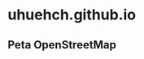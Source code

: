 # uhuehch.github.io
<!DOCTYPE html>
<html>
<head>
    <title>Peta OpenStreetMap</title>
    <meta charset="utf-8" />
    <meta name="viewport" content="width=device-width, initial-scale=1.0">
    <link rel="stylesheet" href="https://unpkg.com/leaflet/dist/leaflet.css" />
    <script src="https://unpkg.com/leaflet/dist/leaflet.js"></script>
    <style>
        #map { height: 500px; }
    </style>
</head>
<body>
    <h2>Peta OpenStreetMap</h2>
    <div id="map"></div>
    <script>
        // Inisialisasi peta
        var map = L.map('map').setView([0.830871,109.485081], 10); // Jakarta

        // Tambahkan layer peta dari OpenStreetMap
        L.tileLayer('https://{s}.tile.openstreetmap.org/{z}/{x}/{y}.png', {
            attribution: '&copy; OpenStreetMap contributors'
        }).addTo(map);

        // Data titik koordinat (latitude, longitude, nama)
        var locations = [
            { lat: 0.830871, lng: 109.485081, name: "kantor pln" },
            { lat: 0.830432, lng: 109.484887, name: "tiang listrik yang tidak bagus" },
            { lat: 0.830258, lng: 109.484776, name: "ditimpa oleh pohon" },
            { lat: 0.830074, lng: 109.484739, name: "kabel tergelupas" }
        ];

        // Loop untuk menambahkan semua titik ke dalam peta
        locations.forEach(function(location) {
            L.marker([location.lat, location.lng]).addTo(map)
                .bindPopup(`<b>${location.name}</b><br>
                <a href='https://www.google.com/maps?q=${location.lat},${location.lng}' target='_blank'>Buka di Google Maps</a>`);
        });

    </script>
</body>
</html>
